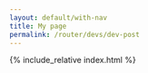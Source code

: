 ```yaml
---
layout: default/with-nav
title: My page
permalink: /router/devs/dev-post 
---
```

<style>
  {% include_relative index.css %}
</style>

<script>
  {% include_relative index.js %}
</script>

{% include_relative index.html %}